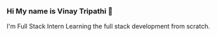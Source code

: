 ### Hi My name is Vinay Tripathi 👋
I'm
Full Stack Intern
Learning the full stack development from scratch.
